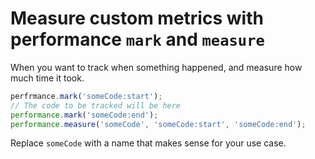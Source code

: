 # Measure custom metrics with performance `mark` and `measure`

When you want to track when something happened, and measure how much time it took.

```js
perfrmance.mark('someCode:start');
// The code to be tracked will be here
performance.mark('someCode:end');
performance.measure('someCode', 'someCode:start', 'someCode:end');
```

Replace `someCode` with a name that makes sense for your use case.